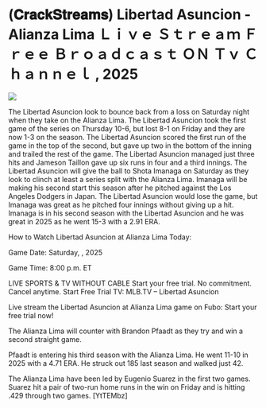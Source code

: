 # (𝐂𝐫𝐚𝐜𝐤𝐒𝐭𝐫𝐞𝐚𝐦𝐬) Libertad Asuncion - Alianza Lima Ｌｉｖｅ Ｓｔｒｅａｍ Ｆｒｅｅ Ｂｒｏａｄｃａｓｔ ＯＮ Ｔｖ Ｃｈａｎｎｅｌ , 2025  
  
  
[![](https://i.imgur.com/qSNzIqt.png)](https://movie.rssnews.media/BfTPEzym.php)  
  
The Libertad Asuncion look to bounce back from a loss on Saturday night when they take on the Alianza Lima. The Libertad Asuncion took the first game of the series on Thursday 10-6, but lost 8-1 on Friday and they are now 1-3 on the season. The Libertad Asuncion scored the first run of the game in the top of the second, but gave up two in the bottom of the inning and trailed the rest of the game. The Libertad Asuncion managed just three hits and Jameson Taillon gave up six runs in four and a third innings. The Libertad Asuncion will give the ball to Shota Imanaga on Saturday as they look to clinch at least a series split with the Alianza Lima. Imanaga will be making his second start this season after he pitched against the Los Angeles Dodgers in Japan. The Libertad Asuncion would lose the game, but Imanaga was great as he pitched four innings without giving up a hit. Imanaga is in his second season with the Libertad Asuncion and he was great in 2025 as he went 15-3 with a 2.91 ERA.

How to Watch Libertad Asuncion at Alianza Lima Today:

Game Date: Saturday, , 2025

Game Time: 8:00 p.m. ET

LIVE SPORTS & TV WITHOUT CABLE
Start your free trial. No commitment. Cancel anytime.
Start Free Trial
TV: MLB.TV – Libertad Asuncion

Live stream the Libertad Asuncion at Alianza Lima game on Fubo: Start your free trial now!

The Alianza Lima will counter with Brandon Pfaadt as they try and win a second straight game.

Pfaadt is entering his third season with the Alianza Lima. He went 11-10 in 2025 with a 4.71 ERA. He struck out 185 last season and walked just 42.

The Alianza Lima have been led by Eugenio Suarez in the first two games. Suarez hit a pair of two-run home runs in the win on Friday and is hitting .429 through two games. [YtTEMbz]